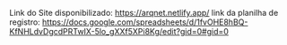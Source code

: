 Link do Site disponibilizado: https://arqnet.netlify.app/
link da planilha de registro: https://docs.google.com/spreadsheets/d/1fvOHE8hBQ-KfNHLdvDgcdPRTwIX-5lo_gXXf5XPi8Kg/edit?gid=0#gid=0
